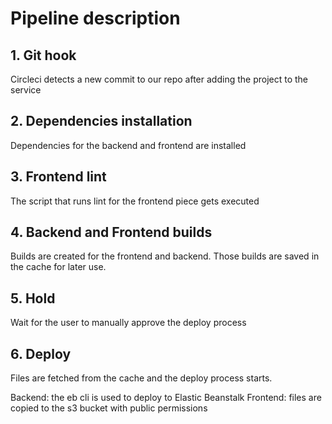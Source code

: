 # Pipeline description

## 1. Git hook

Circleci detects a new commit to our repo after adding the project to the service

## 2. Dependencies installation

Dependencies for the backend and frontend are installed

## 3. Frontend lint

The script that runs lint for the frontend piece gets executed

## 4. Backend and Frontend builds

Builds are created for the frontend and backend. Those builds are saved in the cache for later use.

## 5. Hold

Wait for the user to manually approve the deploy process

## 6. Deploy

Files are fetched from the cache and the deploy process starts.

Backend: the eb cli is used to deploy to Elastic Beanstalk
Frontend: files are copied to the s3 bucket with public permissions